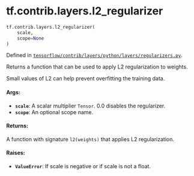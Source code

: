<div itemscope itemtype="http://developers.google.com/ReferenceObject">
<meta itemprop="name" content="tf.contrib.layers.l2_regularizer" />
<meta itemprop="path" content="Stable" />
</div>

# tf.contrib.layers.l2_regularizer

``` python
tf.contrib.layers.l2_regularizer(
    scale,
    scope=None
)
```



Defined in [`tensorflow/contrib/layers/python/layers/regularizers.py`](/code/stable/tensorflow/contrib/layers/python/layers/regularizers.py).

Returns a function that can be used to apply L2 regularization to weights.

Small values of L2 can help prevent overfitting the training data.

#### Args:

* <b>`scale`</b>: A scalar multiplier `Tensor`. 0.0 disables the regularizer.
* <b>`scope`</b>: An optional scope name.


#### Returns:

A function with signature `l2(weights)` that applies L2 regularization.


#### Raises:

* <b>`ValueError`</b>: If scale is negative or if scale is not a float.